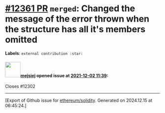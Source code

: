 # [\#12361 PR](https://github.com/ethereum/solidity/pull/12361) `merged`: Changed the message of the error thrown when the structure has all it's members omitted
**Labels**: `external contribution :star:`


#### <img src="https://avatars.githubusercontent.com/u/93134155?v=4" width="50">[mejsiej](https://github.com/mejsiej) opened issue at [2021-12-02 11:39](https://github.com/ethereum/solidity/pull/12361):

Closes #12302




-------------------------------------------------------------------------------



[Export of Github issue for [ethereum/solidity](https://github.com/ethereum/solidity). Generated on 2024.12.15 at 06:45:24.]
